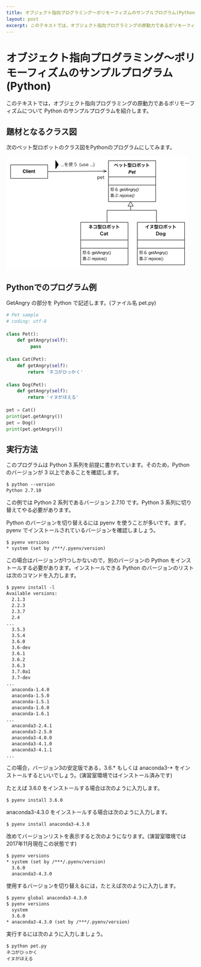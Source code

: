 ```yaml
---
title: オブジェクト指向プログラミング〜ポリモーフィズムのサンプルプログラム(Python)
layout: post
excerpt: このテキストでは，オブジェクト指向プログラミングの原動力であるポリモーフィズムについて Python のサンプルプログラムを紹介します。
---
```

# オブジェクト指向プログラミング〜ポリモーフィズムのサンプルプログラム(Python)

このテキストでは，オブジェクト指向プログラミングの原動力であるポリモーフィズムについて Python のサンプルプログラムを紹介します。

## 題材となるクラス図

次のペット型ロボットのクラス図をPythonのプログラムにしてみます。

![ペット型ロボットのクラス図](/assets/images/pet-uml.png)

## Pythonでのプログラム例

GetAngry の部分を Python で記述します。(ファイル名 pet.py)

```python
# Pet sample
# coding: utf-8

class Pet():
    def getAngry(self):
         pass

class Cat(Pet):
    def getAngry(self):
        return 'ネコがひっかく'

class Dog(Pet):
    def getAngry(self):
        return 'イヌがほえる'

pet = Cat()
print(pet.getAngry())
pet = Dog()
print(pet.getAngry())
```

## 実行方法

このプログラムは Python 3 系列を前提に書かれています。そのため，Python のバージョンが 3 以上であることを確認します。

```
$ python --version
Python 2.7.10
```

この例では Python 2 系列であるバージョン 2.7.10 です。Python 3 系列に切り替えてやる必要があります。

Python のバージョンを切り替えるには pyenv を使うことが多いです。まず，pyenv でインストールされているバージョンを確認しましょう。

```
$ pyenv versions
* system (set by /***/.pyenv/version)
```

この場合はバージョンが1つしかないので，別のバージョンの Python をインストールする必要があります。インストールできる Python のバージョンのリストは次のコマンドを入力します。

```
$ pyenv install -l
Available versions:
  2.1.3
  2.2.3
  2.3.7
  2.4
...
  3.5.3
  3.5.4
  3.6.0
  3.6-dev
  3.6.1
  3.6.2
  3.6.3
  3.7.0a1
  3.7-dev
...
  anaconda-1.4.0
  anaconda-1.5.0
  anaconda-1.5.1
  anaconda-1.6.0
  anaconda-1.6.1
...
  anaconda3-2.4.1
  anaconda3-2.5.0
  anaconda3-4.0.0
  anaconda3-4.1.0
  anaconda3-4.1.1
...
```

この場合，バージョン3の安定版である，3.6.* もしくは anaconda3-* をインストールするといいでしょう。(演習室環境ではインストール済みです)

たとえば 3.6.0 をインストールする場合は次のように入力します。

```
$ pyenv install 3.6.0
```

anaconda3-4.3.0 をインストールする場合は次のように入力します。

```
$ pyenv install anaconda3-4.3.0
```

改めてバージョンリストを表示すると次のようになります。(演習室環境では2017年11月現在この状態です)

```
$ pyenv versions
* system (set by /***/.pyenv/version)
  3.6.0
  anaconda3-4.3.0
```

使用するバージョンを切り替えるには，たとえば次のように入力します。

```
$ pyenv global anaconda3-4.3.0
$ pyenv versions
  system
  3.6.0
* anaconda3-4.3.0 (set by /***/.pyenv/version)
```

実行するには次のように入力しましょう。

```
$ python pet.py
ネコがひっかく
イヌがほえる
```

